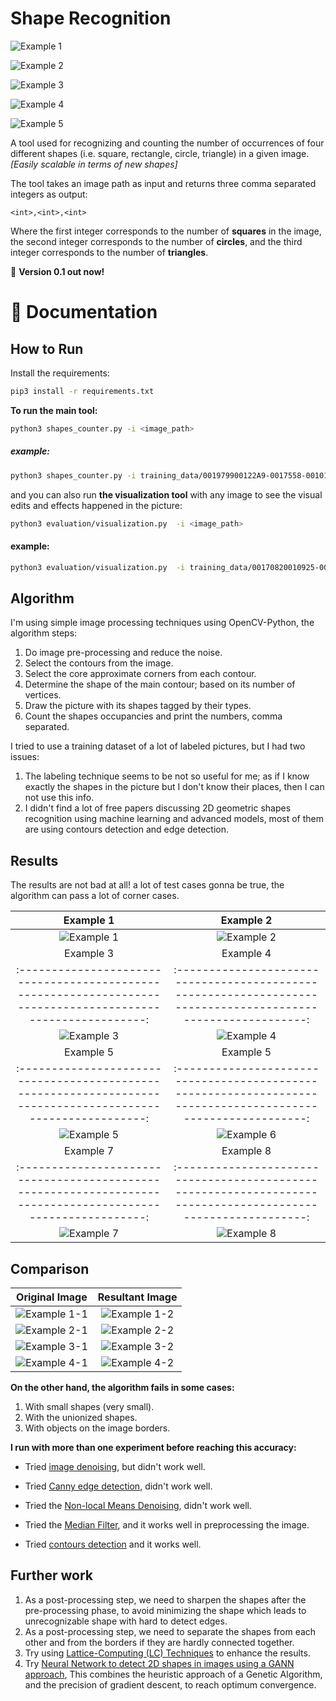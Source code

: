 # Shape Recognition

![Example 1](https://github.com/AbdelrahmanRadwan/object-detection/blob/master/results/example1.png  "Example 1")

![Example 2](https://github.com/AbdelrahmanRadwan/object-detection/blob/master/results/example2.png  "Example 2")

![Example 3](https://github.com/AbdelrahmanRadwan/object-detection/blob/master/results/example3.png  "Example 3")

![Example 4](https://github.com/AbdelrahmanRadwan/object-detection/blob/master/results/example4.png  "Example 4")

![Example 5](https://github.com/AbdelrahmanRadwan/object-detection/blob/master/results/example5.png  "Example 5")

A tool used for recognizing and counting the number of occurrences of four different shapes (i.e. square, rectangle, circle, triangle) in a given image. _[Easily scalable in terms of new shapes]_

The tool takes an image path as input and returns three comma separated integers as output:
```
<int>,<int>,<int>
```
Where the first integer corresponds to the number of **squares** in the image, the second integer corresponds to the number of **circles**, and the third integer corresponds to the number of **triangles**.

💫 **Version 0.1 out now!**
    
📖 Documentation
================

## How to Run

Install the requirements:
```bash
pip3 install -r requirements.txt 
```
**To run the main tool:**
```bash
python3 shapes_counter.py -i <image_path>
```

##### example:

```bash
python3 shapes_counter.py -i training_data/001979900122A9-0017558-00101E4-001F3DE-00118C8001FC1B0016C37.jpg
```
and you can also run **the visualization tool** with any image to see the visual edits and effects happened in the picture:
```bash
python3 evaluation/visualization.py  -i <image_path>
```

#### example:

```bash
python3 evaluation/visualization.py  -i training_data/00170820010925-001146F-0011FF9-001E987-0019C5D001A322001AEF8.jpg
```

## Algorithm

I'm using simple image processing techniques using OpenCV-Python, the algorithm steps:
1. Do image pre-processing and reduce the noise.
2. Select the contours from the image.
3. Select the core approximate corners from each contour.
4. Determine the shape of the main contour; based on its number of vertices.
5. Draw the picture with its shapes tagged by their types.
6. Count the shapes occupancies and print the numbers, comma separated.

I tried to use a training dataset of a lot of labeled pictures, but I had two issues:
1. The labeling technique seems to be not so useful for me; as if I know exactly the shapes in the picture but I don't know their places, then I can not use this info.
2. I didn't find a lot of free papers discussing 2D geometric shapes recognition using machine learning and advanced models, most of them are using contours detection and edge detection.
 
## Results

The results are not bad at all! a lot of test cases gonna be true, the algorithm can pass a lot of corner cases.

Example 1                                                                                                   |  Example 2 
:----------------------------------------------------------------------------------------------------------:|:-----------------------------------------------------------------------------------------------------------:
![Example 1](https://github.com/AbdelrahmanRadwan/object-detection/blob/master/results/1.png  "Example 1")  |  ![Example 2](https://github.com/AbdelrahmanRadwan/object-detection/blob/master/results/2.png  "Example 2")
Example 3                                                                                                   |  Example 4 
:----------------------------------------------------------------------------------------------------------:|:-----------------------------------------------------------------------------------------------------------:
![Example 3](https://github.com/AbdelrahmanRadwan/object-detection/blob/master/results/3.png  "Example 3")  |  ![Example 4](https://github.com/AbdelrahmanRadwan/object-detection/blob/master/results/4.png  "Example 4")
Example 5                                                                                                   |  Example 5 
:----------------------------------------------------------------------------------------------------------:|:-----------------------------------------------------------------------------------------------------------:
![Example 5](https://github.com/AbdelrahmanRadwan/object-detection/blob/master/results/5.png  "Example 5")  |  ![Example 6](https://github.com/AbdelrahmanRadwan/object-detection/blob/master/results/6.png  "Example 6")
Example 7                                                                                                   |  Example 8 
:----------------------------------------------------------------------------------------------------------:|:-----------------------------------------------------------------------------------------------------------:
![Example 7](https://github.com/AbdelrahmanRadwan/object-detection/blob/master/results/7.png  "Example 7")  |  ![Example 8](https://github.com/AbdelrahmanRadwan/object-detection/blob/master/results/8.png  "Example 8")

## Comparison

Original Image                                                                                                           |  Resultant Image
:-----------------------------------------------------------------------------------------------------------------------:|:------------------------------------------------------------------------------------------------------------------------:
![Example 1-1](https://github.com/AbdelrahmanRadwan/object-detection/blob/master/results/compare1-1.png  "Example 1-1")  |  ![Example 1-2](https://github.com/AbdelrahmanRadwan/object-detection/blob/master/results/compare1-2.png  "Example 1-2")
![Example 2-1](https://github.com/AbdelrahmanRadwan/object-detection/blob/master/results/compare2-1.png  "Example 2-1")  |  ![Example 2-2](https://github.com/AbdelrahmanRadwan/object-detection/blob/master/results/compare2-2.png  "Example 2-2")
![Example 3-1](https://github.com/AbdelrahmanRadwan/object-detection/blob/master/results/compare3-1.png  "Example 3-1")  |  ![Example 3-2](https://github.com/AbdelrahmanRadwan/object-detection/blob/master/results/compare3-2.png  "Example 3-2")
![Example 4-1](https://github.com/AbdelrahmanRadwan/object-detection/blob/master/results/compare4-1.png  "Example 4-1")  |  ![Example 4-2](https://github.com/AbdelrahmanRadwan/object-detection/blob/master/results/compare4-2.png  "Example 4-2")


**On the other hand, the algorithm fails in some cases:**
1. With small shapes (very small).
2. With the unionized shapes.
3. With objects on the image borders.

**I run with more than one experiment before reaching this accuracy:**

- Tried [image denoising](http://opencv-python-tutroals.readthedocs.io/en/latest/py_tutorials/py_photo/py_non_local_means/py_non_local_means.html), but didn't work well.

- Tried [Canny edge detection](http://opencv-python-tutroals.readthedocs.io/en/latest/py_tutorials/py_imgproc/py_canny/py_canny.html), didn't work well.

- Tried the [Non-local Means Denoising](http://www.bogotobogo.com/python/OpenCV_Python/python_opencv3_Image_Non-local_Means_Denoising_Algorithm_Noise_Reduction.php), didn't work well.

- Tried the [Median Filter](https://code.tutsplus.com/tutorials/image-filtering-in-python--cms-29202), and it works well in preprocessing the image.

- Tried [contours detection](https://www.youtube.com/watch?v=hrwsHlKqBRw) and it works well.


## Further work

1. As a post-processing step, we need to sharpen the shapes after the pre-processing phase, to avoid minimizing the shape which leads to unrecognizable shape with hard to detect edges.
2. As a post-processing step, we need to separate the shapes from each other and from the borders if they are hardly connected together.
3. Try using [Lattice-Computing (LC) Techniques](http://robotics.pme.duth.gr/amanatiadis/wp-content/uploads/2011/09/sj24KabPA43.pdf) to enhance the results.
4. Try [Neural Network to detect 2D shapes in images using a GANN approach](https://github.com/alexvlis/Shape-Recognition), This combines the heuristic approach of a Genetic Algorithm, and the precision of gradient descent, to reach optimum convergence.

